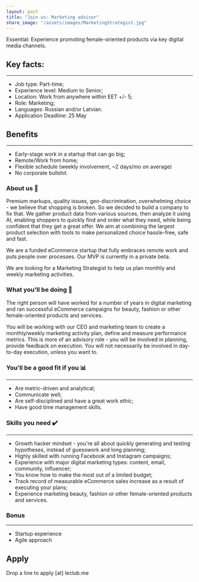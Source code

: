 ```yaml
---
layout: post
title: "Join us: Marketing advisor"
share_image: "/assets/images/MarketingStrategist.jpg"
---
```


Essential: Experience promoting female-oriented products via key digital media channels.

<amp-img width="400" height="400" layout="responsive" src="/assets/images/MarketingStrategist.jpg"></amp-img>

## Key facts:
------
* Job type: Part-time;
* Experience level: Medium to Senior;
* Location: Work from anywhere within EET +/- 5;
* Role: Marketing;
* Languages: Russian and/or Latvian.
* Application Deadline: 25 May

## Benefits
------
* Early-stage work in a startup that can go big;
* Remote/Work from home;
* Flexible schedule (weekly involvement, ~2 days/mo on average)
* No corporate bullshit. 

### About us 📖

Premium markups, quality issues, geo-discrimination, overwhelming choice - we believe that shopping is broken. 
So we decided to build a company to fix that. We gather product data from various sources, then analyze it using AI,
enabling shoppers to quickly find and order what they need, while being confident that they get a great offer. We aim at combining the largest product selection
with tools to make personalized choice hassle-free, safe and fast.

We are a funded eCommerce startup that fully embraces remote work and puts people over processes. Our MVP is currently in a private beta.

We are looking for a Marketing Strategist to help us plan monthly and weekly marketing activities.

### What you'll be doing 🚀

The right person will have worked for a number of years in digital marketing and ran successful eCommerce campaigns for beauty, fashion or other
female-oriented products and services.

You will be working with our CEO and marketing team to create a monthly/weekly marketing activity plan, define and measure performance metrics. This is more
of an advisory role - you will be involved in planning, provide feedback on execution. You will not necessarily be involved in day-to-day execution, unless you want to.

### You’ll be a good fit if you 📊
------
* Are metric-driven and analytical;
* Communicate well;
* Are self-disciplined and have a great work ethic;
* Have good time management skills.


### Skills you need ✔️
------
* Growth hacker mindset - you're all about quickly generating and testing hypotheses, instead of guesswork and long planning;
* Highly skilled with running Facebook and Instagram campaigns;
* Experience with major digital marketing types: content, email, community, influencer;
* You know how to make the most out of a limited budget;
* Track record of measurable eCommerce sales increase as a result of executing your plans;
* Experience marketing beauty, fashion or other female-oriented products and services.

### Bonus
------
* Startup experience
* Agile approach

## Apply

Drop a line to apply [at] leclub.me